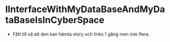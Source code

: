 # IInterfaceWithMyDataBaseAndMyDataBaseIsInCyberSpace
* Fått till så att den kan hämta story och links 1 gång men inte flera. 
